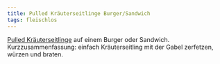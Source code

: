 ```yaml
---
title: Pulled Kräuterseitlinge Burger/Sandwich
tags: fleischlos
---
```


[Pulled Kräuterseitlinge](https://kitchengirls.de/rezepte/pulled-mushroom-sandwich) auf einem Burger oder Sandwich.
Kurzzusammenfassung: einfach Kräuterseitling mit der Gabel zerfetzen, würzen und braten.
